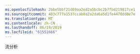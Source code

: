 ```yaml
---
ms.openlocfilehash: 2bbe5bbf21d69aa2ed2a5bcbc2b7fbd219817ce1
ms.sourcegitcommit: 483c777a1537ccab6a2a2da6a5d1fe4470dd0e7e
ms.translationtype: MT
ms.contentlocale: zh-CN
ms.lasthandoff: 06/19/2019
ms.locfileid: "61551666"
---
```

流分析